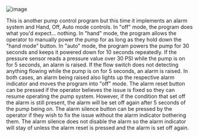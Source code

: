 ![image](https://github.com/acam4890/RSLogix-Simulation-Projects/assets/130267975/8025d704-9908-49e2-9f23-a496eeb22edd)

This is another pump control program but this time it implements an alarm system and Hand, Off, Auto mode controls. In "off" mode, the program does what you'd expect... nothing. In "hand" mode, the program allows the operator to manually power the pump for as long as they hold down the "hand mode" button. In "auto" mode, the program powers the pump for 30 seconds and keeps it powered down for 10 seconds repeatedly. If the pressure sensor reads a pressure value over 30 PSI while the pump is on for 5 seconds, an alarm is raised. If the flow switch does not detecting anything flowing while the pump is on for 5 seconds, an alarm is raised. In both cases, an alarm being raised also lights up the respective alarm indicator and moves the program into "off" mode. The alarm reset button can be pressed if the operator believes the issue is fixed so they can resume operating the pump system. However, if the condition that set off the alarm is still present, the alarm will be set off again after 5 seconds of the pump being on. The alarm silence button can be pressed by the operator if they wish to fix the issue without the alarm indicator bothering them. The alarm silence does not disable the alarm so the alarm indicator will stay of unless the alarm reset is pressed and the alarm is set off again.
